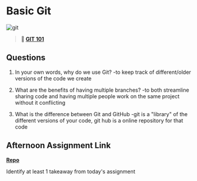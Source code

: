 # Basic Git

![git](https://git-scm.com/images/branching-illustration@2x.png)

> **📖 [GIT 101](https://codeworksacademy.com/fs-student-guide/resources/wk1/01-GIT)**

## Questions

1. In your own words, why do we use Git?
-to keep track of different/older versions of the code we create

2. What are the benefits of having multiple branches?
-to both streamline sharing code and having multiple people work on the same project without it conflicting
3. What is the difference between Git and GitHub
-git is a "library" of the different versions of your code, git hub is a online repository for that code
## Afternoon Assignment Link

**[Repo](https://github.com/Jacobzeme8/<ASSIGNMENT_REPO>)**

Identify at least 1 takeaway from today's assignment
